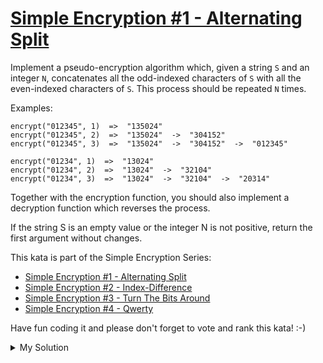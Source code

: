 # [Simple Encryption #1 - Alternating Split](https://www.codewars.com/kata/57814d79a56c88e3e0000786)

Implement a pseudo-encryption algorithm which, given a string `S` and an integer `N`, concatenates all the odd-indexed
characters of `S` with all the even-indexed characters of `S`. This process should be repeated `N` times.

Examples:

```
encrypt("012345", 1)  =>  "135024"
encrypt("012345", 2)  =>  "135024"  ->  "304152"
encrypt("012345", 3)  =>  "135024"  ->  "304152"  ->  "012345"

encrypt("01234", 1)  =>  "13024"
encrypt("01234", 2)  =>  "13024"  ->  "32104"
encrypt("01234", 3)  =>  "13024"  ->  "32104"  ->  "20314"
```

Together with the encryption function, you should also implement a decryption function which reverses the process.

If the string S is an empty value or the integer N is not positive, return the first argument without changes.

This kata is part of the Simple Encryption Series:

- [Simple Encryption #1 - Alternating Split](https://www.codewars.com/kata/simple-encryption-number-1-alternating-split)
- [Simple Encryption #2 - Index-Difference](https://www.codewars.com/kata/simple-encryption-number-2-index-difference)
- [Simple Encryption #3 - Turn The Bits Around](https://www.codewars.com/kata/simple-encryption-number-3-turn-the-bits-around)
- [Simple Encryption #4 - Qwerty](https://www.codewars.com/kata/simple-encryption-number-4-qwerty)

Have fun coding it and please don't forget to vote and rank this kata! :-)

<details><summary>My Solution</summary>

```js
function encrypt(text, n) {
  // Base case: If n is less than or equal to 0, or text is empty or null, return the original text
  if (n <= 0 || !text) return text;

  for (let i = 0; i < n; i++) {
    let odd = "";
    let even = "";

    // Split the text into even and odd character strings
    for (let j = 0; j < text.length; j++) {
      if (j % 2 === 0) {
        even += text[j];
      } else {
        odd += text[j];
      }
    }

    text = odd + even;
  }

  return text;
}

function decrypt(encryptedText, n) {
  // Base case: If n is less than or equal to 0, or the encrypted text is empty or null, return the original text
  if (n <= 0 || !encryptedText) return encryptedText;

  // Split the encrypted text into two halves
  let firstHalf = encryptedText.slice(0, Math.floor(encryptedText.length / 2));
  let secondHalf = encryptedText.slice(Math.floor(encryptedText.length / 2));

  let text = "";

  // Interleave characters from both halves to form the decrypted text
  for (let i = 0; i < Math.max(firstHalf.length, secondHalf.length); i++) {
    if (secondHalf[i]) text += secondHalf[i];
    if (firstHalf[i]) text += firstHalf[i];
  }

  // Recursively decrypt the text for the remaining iterations
  return decrypt(text, n - 1);
}
```

</details>
